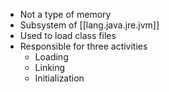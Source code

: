
- Not a type of memory
- Subsystem of [[lang.java.jre.jvm]]
- Used to load class files
- Responsible for three activities
  - Loading
  - Linking
  - Initialization
